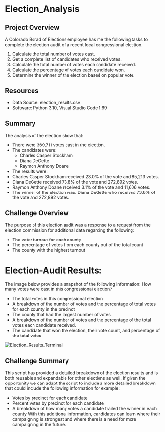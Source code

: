 # Election_Analysis

## Project Overview
A Colorado Borad of Elections employee has me the following tasks to complete the election audit of a recent local congressional election. 

1. Calculate the total number of votes cast.
2. Get a complete list of candidates who received votes.
3. Calculate the total number of votes each candidate received.
4. Calculate the percentage of votes each candidate won.
5. Determine the winner of the election based on popular vote.

## Resources
- Data Source: election_results.csv
- Software: Python 3.10, Visual Studio Code 1.69

## Summary
The analysis of the election show that:
- There were 369,711 votes cast in the election.
- The candidates were:
  - Charles Casper Stockham
  - Diana DeGette
  - Raymon Anthony Doane
 - The results were:
  - Charles Casper Stockham received 23.0% of the vote and 85,213 votes.
  - Diana DeGette received 73.8% of the vote and 272,892 votes.  
  - Raymon Anthony Doane received 3.1% of the vote and 11,606 votes.  
 - The winner of the election was: Diana DeGette who received 73.8% of the vote and 272,892 votes. 
  
  ## Challenge Overview
  
The purpose of this election audit was a response to a request from the election commission for additional data regarding the following:
- The voter turnout for each county
- The percentage of votes from each county out of the total count
- The county with the highest turnout

# Election-Audit Results: 
The image below provides a snapshot of the following information: How many votes were cast in this congressional election?
  - The total votes in this congressional election
  - A breakdown of the number of votes and the percentage of total votes for each county in the precinct
  - The county that had the largest number of votes
  - A breakdown of the number of votes and the percentage of the total votes each candidate received.
  - The candidate that won the election, their vote count, and percentage of the total votes
 
![Election_Results_Terminal](https://user-images.githubusercontent.com/106631875/178161354-e0074e9b-a19c-4425-ba70-6b385b4bcb96.png)

  ## Challenge Summary
This script has provided a detailed breakdown of the election results and is both reusable and expandable for other elections as well. If given the opportunity we can adapt the script to include a more detailed breakdown that could include the following information for example:
-	Votes by precinct for each candidate
-	Percent votes by precinct for each candidate
-	 A breakdown of how many votes a candidate trailed the winner in each county
With this additional information, candidates can learn where their campaigning is strongest and where there is a need for more campaigning in the future.
